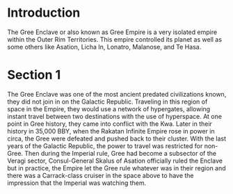 # Introduction

The Gree Enclave or also known as Gree Empire is a very isolated empire within the Outer Rim Territories.
This empire controlled its planet as well as some others like Asation, Licha In, Lonatro, Malanose, and Te Hasa.

# Section 1

The Gree Enclave was one of the most ancient predated civilizations known, they did not join in on the Galactic Republic.
Traveling in this region of space in the Empire, they would use a network of hypergates, allowing instant travel between two destinations with the use of hyperspace.
At one point in Gree history, they came into conflict with the Kwa.
Later in their history in 35,000 BBY, when the Rakatan Infinite Empire rose in power in circa, the Gree were defeated and pushed back to their cluster.
With the last years of the Galactic Republic, the power to travel was restricted for non-Gree.
Then during the Imperial rule, Gree had become a subsector of the Veragi sector, Consul-General Skalus of Asation officially ruled the Enclave but in practice, the Empire let the Gree rule whatever was in their region and there was a Carrack-class cruiser in the space above to have the impression that the Imperial was watching them.
